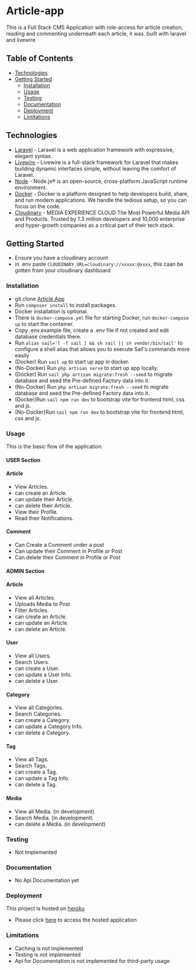 # Article-app
This is a Full Stack CMS Application with role-access for article creation, reading and commenting underneath each article, it was. built with laravel and livewire 

## Table of Contents

-   [Technologies](#technologies)
-   [Getting Started](#getting-started)
    -   [Installation](#installation)
    -   [Usage](#usage)
    -   [Testing](#testing)
    -   [Documentation](#documentation)
    -   [Deployment](#deployment)
    -   [Limitations](#limitations)

## Technologies
-   [Laravel](https://laravel.com/) - Laravel is a web application framework with expressive, elegant syntax.
-   [Livewire](https://laravel-livewire.com/) - Livewire is a full-stack framework for Laravel that makes building dynamic interfaces simple, without leaving the comfort of Laravel.
-   [Node](https://nodejs.org/en/) - Node.js® is an open-source, cross-platform JavaScript runtime environment.
-   [Docker](https://www.docker.com/) - Docker is a platform designed to help developers build, share, and run modern applications. We handle the tedious setup, so you can focus on the code.
-   [Cloudinary](https://cloudinary.com/) - MEDIA EXPERIENCE CLOUD The Most Powerful Media API and Products. Trusted by 1.3 million developers and 10,000 enterprise and hyper-growth companies as a critical part of their tech stack.

## Getting Started
- Ensure you have a cloudinary account 
- in .env paste `CLOUDINARY_URL=cloudinary://xxxxx:@xxxx`, this caan be gotten from your cloudinary dashboard

### Installation

-   git clone
    [Article App](https://github.com/officialyenum/article-app)
-   Run `composer install` to install packages.
-   Docker installation is optional.
-   There is `docker-compose.yml` file for starting Docker, run `docker-compose up` to start the container.
-   Copy .env.example file, create a .env file if not created and edit database credentials there.  
-   Run `alias sail='[ -f sail ] && sh sail || sh vendor/bin/sail'` to configure a shell alias that allows you to execute Sail's commands more easily
-   (Docker) Run `sail up` to start up app in docker.
-   (No-Docker) Run `php artisan serve` to start up app locally.
-   (Docker) Run `sail php artisan migrate:fresh --seed` to migrate database and seed the Pre-defined Factory data into it.
-   (No-Docker) Run `php artisan migrate:fresh --seed` to migrate database and seed the Pre-defined Factory data into it.
-   (Docker)Run `sail npm run dev` to bootstrap vite for frontend html, css and js.
-   (No-Docker)Run `sail npm run dev` to bootstrap vite for frontend html, css and js.


### Usage

This is the basic flow of the application.
#### USER Section
#### Article
- View Articles.
- can create an Article.
- can update their Article.
- can delete their Article.
- View their Profile.
- Read their Notifications.

#### Comment
- Can Create a Comment under a post
- Can update their Comment in Profile or Post
- Can delete their Comment in Profile or Post

#### ADMIN Section
#### Article
- View all Articles.
- Uploads Media to Post
- Filter Articles.
- can create an Article.
- can update an Article.
- can delete an Article.

#### User
- View all Users.
- Search Users.
- can create a User.
- can update a User Info.
- can delete a User.
#### Category
- View all Categories.
- Search Categories.
- can create a Category.
- can update a Category Info.
- can delete a Category.
#### Tag
- View all Tags.
- Search Tags.
- can create a Tag.
- can update a Tag Info.
- can delete a Tag.
#### Media
- View all Media. (in development)
- Search Media. (in development)
- can delete a Media. (in development)

### Testing
-   Not Implemented


### Documentation
-   No Api Documentation yet

### Deployment

This project is hosted on [heroku](https://heroku.com)

-   Please click [here](https://article-app.herokuapp.com) to access the hosted application
### Limitations
- Caching is not implemented
- Testing is not implemented
- Api for Documentation is not implemented for third-party usage
